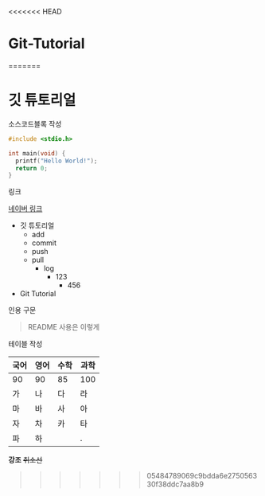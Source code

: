 <<<<<<< HEAD
# Git-Tutorial

=======
# 깃 튜토리얼
소스코드블록 작성
```c
#include <stdio.h>

int main(void) {
  printf("Hello World!");
  return 0;
}
```

링크

[네이버 링크](www.naver.com)

* 깃 튜토리얼
  * add
  * commit
  * push
  * pull
    * log
      * 123
        * 456
* Git Tutorial

인용 구문
> README 사용은 이렇게

테이블 작성

국어|영어|수학|과학
---|---|---|---
90|90|85|100
가|나|다|라
마|바|사|아
자|차|카|타
파|하||.

**강조** ~~취소선~~ 
>>>>>>> 05484789069c9bdda6e275056330f38ddc7aa8b9
